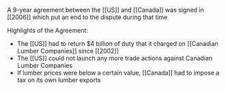 A 9-year agreement between the [[US]] and [[Canada]] was signed in [[2006]] which put an end to the dispute during that time

Highlights of the Agreement:
- The [[US]] had to return $4 billion of duty that it charged on [[Canadian Lumber Companies]] since [[2002]]
- The [[US]] could not launch any more trade actions against Canadian Lumber Companies
- If lumber prices were below a certain value, [[Canada]] had to impose a tax on its own lumber exports
